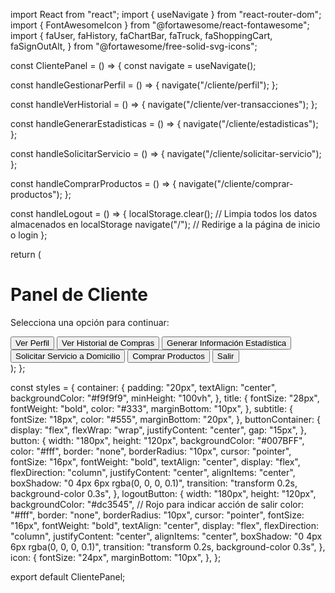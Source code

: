import React from "react";
import { useNavigate } from "react-router-dom";
import { FontAwesomeIcon } from "@fortawesome/react-fontawesome";
import {
  faUser,
  faHistory,
  faChartBar,
  faTruck,
  faShoppingCart,
  faSignOutAlt,
} from "@fortawesome/free-solid-svg-icons";

const ClientePanel = () => {
  const navigate = useNavigate();

  const handleGestionarPerfil = () => {
    navigate("/cliente/perfil");
  };

  const handleVerHistorial = () => {
    navigate("/cliente/ver-transacciones"); 
  };

  const handleGenerarEstadisticas = () => {
    navigate("/cliente/estadisticas");
  };

  const handleSolicitarServicio = () => {
    navigate("/cliente/solicitar-servicio");
  };

  const handleComprarProductos = () => {
    navigate("/cliente/comprar-productos");
  };

  const handleLogout = () => {
    localStorage.clear(); // Limpia todos los datos almacenados en localStorage
    navigate("/"); // Redirige a la página de inicio o login
  };

  return (
    <div style={styles.container}>
      <h1 style={styles.title}>Panel de Cliente</h1>
      <p style={styles.subtitle}>Selecciona una opción para continuar:</p>
      <div style={styles.buttonContainer}>
        <button onClick={handleGestionarPerfil} style={styles.button}>
          <FontAwesomeIcon icon={faUser} style={styles.icon} />
          Ver Perfil
        </button>
        <button onClick={handleVerHistorial} style={styles.button}>
          <FontAwesomeIcon icon={faHistory} style={styles.icon} />
          Ver Historial de Compras
        </button>
        <button onClick={handleGenerarEstadisticas} style={styles.button}>
          <FontAwesomeIcon icon={faChartBar} style={styles.icon} />
          Generar Información Estadística
        </button>
        <button onClick={handleSolicitarServicio} style={styles.button}>
          <FontAwesomeIcon icon={faTruck} style={styles.icon} />
          Solicitar Servicio a Domicilio
        </button>
        <button onClick={handleComprarProductos} style={styles.button}>
          <FontAwesomeIcon icon={faShoppingCart} style={styles.icon} />
          Comprar Productos
        </button>
        <button onClick={handleLogout} style={styles.logoutButton}>
          <FontAwesomeIcon icon={faSignOutAlt} style={styles.icon} />
          Salir
        </button>
      </div>
    </div>
  );
};

const styles = {
  container: {
    padding: "20px",
    textAlign: "center",
    backgroundColor: "#f9f9f9",
    minHeight: "100vh",
  },
  title: {
    fontSize: "28px",
    fontWeight: "bold",
    color: "#333",
    marginBottom: "10px",
  },
  subtitle: {
    fontSize: "18px",
    color: "#555",
    marginBottom: "20px",
  },
  buttonContainer: {
    display: "flex",
    flexWrap: "wrap",
    justifyContent: "center",
    gap: "15px",
  },
  button: {
    width: "180px",
    height: "120px",
    backgroundColor: "#007BFF",
    color: "#fff",
    border: "none",
    borderRadius: "10px",
    cursor: "pointer",
    fontSize: "16px",
    fontWeight: "bold",
    textAlign: "center",
    display: "flex",
    flexDirection: "column",
    justifyContent: "center",
    alignItems: "center",
    boxShadow: "0 4px 6px rgba(0, 0, 0, 0.1)",
    transition: "transform 0.2s, background-color 0.3s",
  },
  logoutButton: {
    width: "180px",
    height: "120px",
    backgroundColor: "#dc3545", // Rojo para indicar acción de salir
    color: "#fff",
    border: "none",
    borderRadius: "10px",
    cursor: "pointer",
    fontSize: "16px",
    fontWeight: "bold",
    textAlign: "center",
    display: "flex",
    flexDirection: "column",
    justifyContent: "center",
    alignItems: "center",
    boxShadow: "0 4px 6px rgba(0, 0, 0, 0.1)",
    transition: "transform 0.2s, background-color 0.3s",
  },
  icon: {
    fontSize: "24px",
    marginBottom: "10px",
  },
};

export default ClientePanel;
